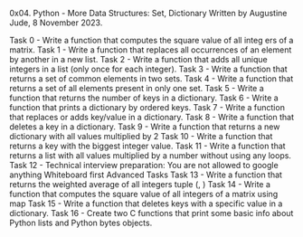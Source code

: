 0x04. Python - More Data Structures: Set, Dictionary
Written by Augustine Jude, 8 November 2023.

Task 0 - Write a function that computes the square value of all integ
ers of a matrix.
Task 1 - Write a function that replaces all occurrences of an element
by another in a new list.
Task 2 - Write a function that adds all unique integers in a list
(only once for each integer).
Task 3 - Write a function that returns a set of common elements in two sets.
Task 4 - Write a function that returns a set of all elements present
in only one set.
Task 5 - Write a function that returns the number of keys in a dictionary.
Task 6 - Write a function that prints a dictionary by ordered keys.
Task 7 - Write a function that replaces or adds key/value in a dictionary.
Task 8 - Write a function that deletes a key in a dictionary.
Task 9 - Write a function that returns a new dictionary with all
values multiplied by 2
Task 10 - Write a function that returns a key with the biggest integer value.
Task 11 - Write a function that returns a list with all values
multiplied by a number without using any loops.
Task 12 - Technical interview preparation:
You are not allowed to google anything
Whiteboard first
Advanced Tasks
Task 13 - Write a function that returns the weighted average of all
integers tuple (<score>, <weight>)
Task 14 - Write a function that computes the square value of all
integers of a matrix using map
Task 15 - Write a function that deletes keys with a specific value
in a dictionary.
Task 16 - Create two C functions that print some basic info about
Python lists and Python bytes objects.
